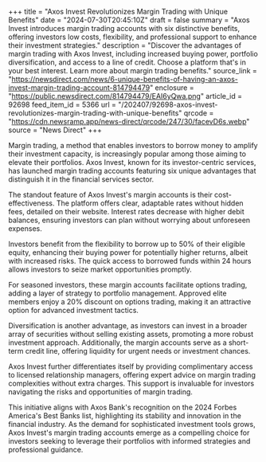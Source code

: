 +++
title = "Axos Invest Revolutionizes Margin Trading with Unique Benefits"
date = "2024-07-30T20:45:10Z"
draft = false
summary = "Axos Invest introduces margin trading accounts with six distinctive benefits, offering investors low costs, flexibility, and professional support to enhance their investment strategies."
description = "Discover the advantages of margin trading with Axos Invest, including increased buying power, portfolio diversification, and access to a line of credit. Choose a platform that's in your best interest. Learn more about margin trading benefits."
source_link = "https://newsdirect.com/news/6-unique-benefits-of-having-an-axos-invest-margin-trading-account-814794479"
enclosure = "https://public.newsdirect.com/814794479/EAI6yQwa.png"
article_id = 92698
feed_item_id = 5366
url = "/202407/92698-axos-invest-revolutionizes-margin-trading-with-unique-benefits"
qrcode = "https://cdn.newsramp.app/news-direct/qrcode/247/30/facevD6s.webp"
source = "News Direct"
+++

<p>Margin trading, a method that enables investors to borrow money to amplify their investment capacity, is increasingly popular among those aiming to elevate their portfolios. Axos Invest, known for its investor-centric services, has launched margin trading accounts featuring six unique advantages that distinguish it in the financial services sector.</p><p>The standout feature of Axos Invest's margin accounts is their cost-effectiveness. The platform offers clear, adaptable rates without hidden fees, detailed on their website. Interest rates decrease with higher debit balances, ensuring investors can plan without worrying about unforeseen expenses.</p><p>Investors benefit from the flexibility to borrow up to 50% of their eligible equity, enhancing their buying power for potentially higher returns, albeit with increased risks. The quick access to borrowed funds within 24 hours allows investors to seize market opportunities promptly.</p><p>For seasoned investors, these margin accounts facilitate options trading, adding a layer of strategy to portfolio management. Approved elite members enjoy a 20% discount on options trading, making it an attractive option for advanced investment tactics.</p><p>Diversification is another advantage, as investors can invest in a broader array of securities without selling existing assets, promoting a more robust investment approach. Additionally, the margin accounts serve as a short-term credit line, offering liquidity for urgent needs or investment chances.</p><p>Axos Invest further differentiates itself by providing complimentary access to licensed relationship managers, offering expert advice on margin trading complexities without extra charges. This support is invaluable for investors navigating the risks and opportunities of margin trading.</p><p>This initiative aligns with Axos Bank's recognition on the 2024 Forbes America's Best Banks list, highlighting its stability and innovation in the financial industry. As the demand for sophisticated investment tools grows, Axos Invest's margin trading accounts emerge as a compelling choice for investors seeking to leverage their portfolios with informed strategies and professional guidance.</p>